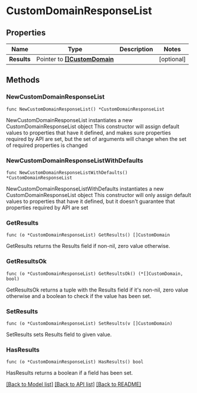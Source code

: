 # CustomDomainResponseList

## Properties

Name | Type | Description | Notes
------------ | ------------- | ------------- | -------------
**Results** | Pointer to [**[]CustomDomain**](CustomDomain.md) |  | [optional] 

## Methods

### NewCustomDomainResponseList

`func NewCustomDomainResponseList() *CustomDomainResponseList`

NewCustomDomainResponseList instantiates a new CustomDomainResponseList object
This constructor will assign default values to properties that have it defined,
and makes sure properties required by API are set, but the set of arguments
will change when the set of required properties is changed

### NewCustomDomainResponseListWithDefaults

`func NewCustomDomainResponseListWithDefaults() *CustomDomainResponseList`

NewCustomDomainResponseListWithDefaults instantiates a new CustomDomainResponseList object
This constructor will only assign default values to properties that have it defined,
but it doesn't guarantee that properties required by API are set

### GetResults

`func (o *CustomDomainResponseList) GetResults() []CustomDomain`

GetResults returns the Results field if non-nil, zero value otherwise.

### GetResultsOk

`func (o *CustomDomainResponseList) GetResultsOk() (*[]CustomDomain, bool)`

GetResultsOk returns a tuple with the Results field if it's non-nil, zero value otherwise
and a boolean to check if the value has been set.

### SetResults

`func (o *CustomDomainResponseList) SetResults(v []CustomDomain)`

SetResults sets Results field to given value.

### HasResults

`func (o *CustomDomainResponseList) HasResults() bool`

HasResults returns a boolean if a field has been set.


[[Back to Model list]](../README.md#documentation-for-models) [[Back to API list]](../README.md#documentation-for-api-endpoints) [[Back to README]](../README.md)


